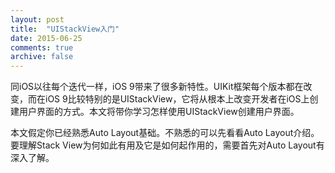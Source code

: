 ```yaml
---
layout: post
title:  "UIStackView入门"
date: 2015-06-25
comments: true
archive: false
---
```


同iOS以往每个迭代一样，iOS 9带来了很多新特性。UIKit框架每个版本都在改变，而在iOS 9比较特别的是UIStackView，它将从根本上改变开发者在iOS上创建用户界面的方式。本文将带你学习怎样使用UIStackView创建用户界面。
本文假定你已经熟悉Auto Layout基础。不熟悉的可以先看看Auto Layout介绍。要理解Stack View为何如此有用及它是如何起作用的，需要首先对Auto Layout有深入了解。